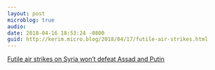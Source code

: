 ```yaml
---
layout: post
microblog: true
audio: 
date: 2018-04-16 18:53:24 -0800
guid: http://kerim.micro.blog/2018/04/17/futile-air-strikes.html
---
```

[Futile air strikes on Syria won’t defeat Assad and Putin](https://www.newstatesman.com/world/2018/04/futile-air-strikes-syria-won-t-defeat-assad-and-putin)

